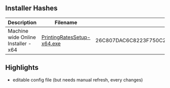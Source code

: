## Installer Hashes

| Description                         | Filename                                                                                                                        | sha256 hash |
| ----------------------------------- | ------------------------------------------------------------------------------------------------------------------------------- | ----------- |
| Machine wide Online Installer - x64 | [PrintingRatesSetup-x64.exe](https://github.com/Deadbush225/PrintingRates/releases/download/v0.0.5/PrintingRatesSetup-x64.exe) | 26C807DAC6C8223F750C21E84552C9EEA404173518DCCC055A633CD6AD390BFA      |

## Highlights

- editable config file (but needs manual refresh, every changes)

